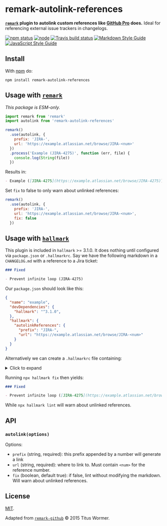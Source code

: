 # remark-autolink-references

**[`remark`](https://github.com/remarkjs/remark) plugin to autolink custom references like [GitHub Pro](https://docs.github.com/en/free-pro-team@latest/github/administering-a-repository/configuring-autolinks-to-reference-external-resources) does.** Ideal for referencing external issue trackers in changelogs.

[![npm status](http://img.shields.io/npm/v/remark-autolink-references.svg)](https://www.npmjs.org/package/remark-autolink-references)
[![node](https://img.shields.io/node/v/remark-autolink-references.svg)](https://www.npmjs.org/package/remark-autolink-references)
[![Travis build status](https://img.shields.io/travis/com/vweevers/remark-autolink-references.svg)](http://travis-ci.com/vweevers/remark-autolink-references)
[![Markdown Style Guide](https://img.shields.io/badge/md_style-hallmark-brightgreen.svg)](https://www.npmjs.org/package/hallmark)
[![JavaScript Style Guide](https://img.shields.io/badge/code_style-standard-brightgreen.svg)](https://standardjs.com)

## Install

With [npm](https://npmjs.org) do:

```
npm install remark-autolink-references
```

## Usage with [`remark`](https://remark.js.org/)

_This package is ESM-only._

```js
import remark from 'remark'
import autolink from 'remark-autolink-references'

remark()
  .use(autolink, {
    prefix: 'JIRA-',
    url: 'https://example.atlassian.net/browse/JIRA-<num>'
  })
  .process('Example (JIRA-4275)', function (err, file) {
    console.log(String(file))
  })
```

Results in:

```md
- Example ([JIRA-4275](https://example.atlassian.net/browse/JIRA-4275))
```

Set `fix` to false to only warn about unlinked references:

```js
remark()
  .use(autolink, {
    prefix: 'JIRA-',
    url: 'https://example.atlassian.net/browse/JIRA-<num>',
    fix: false
  })
```

## Usage with [`hallmark`](https://github.com/vweevers/hallmark)

This plugin is included in `hallmark` >= 3.1.0. It does nothing until configured via `package.json` or `.hallmarkrc`. Say we have the following markdown in a `CHANGELOG.md` with a reference to a Jira ticket:

```md
### Fixed

- Prevent infinite loop (JIRA-4275)
```

Our `package.json` should look like this:

```json
{
  "name": "example",
  "devDependencies": {
    "hallmark": "^3.1.0",
  },
  "hallmark": {
    "autolinkReferences": {
      "prefix": "JIRA-",
      "url": "https://example.atlassian.net/browse/JIRA-<num>"
    }
  }
}
```

Alternatively we can create a `.hallmarkrc` file containing:

<details><summary>Click to expand</summary>

```json
{
  "autolinkReferences": {
    "prefix": "JIRA-",
    "url": "https://example.atlassian.net/browse/JIRA-<num>"
  }
}
```

</details>

Running `npx hallmark fix` then yields:

```md
### Fixed

- Prevent infinite loop ([JIRA-4275](https://example.atlassian.net/browse/JIRA-4275))
```

While `npx hallmark lint` will warn about unlinked references.

## API

### `autolink(options)`

Options:

- `prefix` (string, required): this prefix appended by a number will generate a link
- `url` (string, required): where to link to. Must contain `<num>` for the reference number.
- `fix` (boolean, default true): if false, lint without modifying the markdown. Will warn about unlinked references.

## License

[MIT](LICENSE).

Adapted from [`remark-github`](https://github.com/remarkjs/remark-github) © 2015 Titus Wormer.
